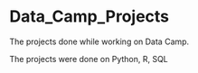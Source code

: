 # Data_Camp_Projects
The projects done while working on Data Camp.

The projects were done on Python, R, SQL 

